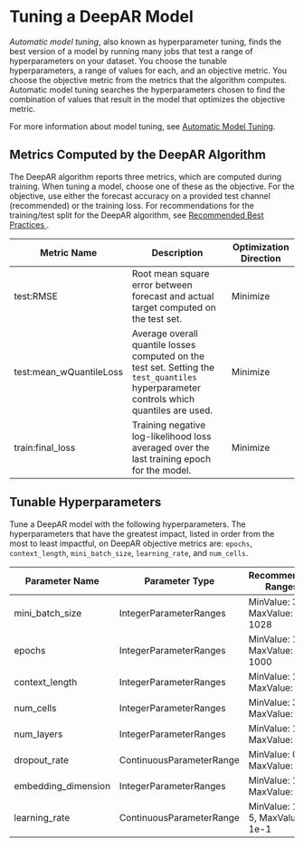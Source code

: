 # Tuning a DeepAR Model<a name="deepar-tuning"></a>

*Automatic model tuning*, also known as hyperparameter tuning, finds the best version of a model by running many jobs that test a range of hyperparameters on your dataset\. You choose the tunable hyperparameters, a range of values for each, and an objective metric\. You choose the objective metric from the metrics that the algorithm computes\. Automatic model tuning searches the hyperparameters chosen to find the combination of values that result in the model that optimizes the objective metric\.

For more information about model tuning, see [Automatic Model Tuning](automatic-model-tuning.md)\.

## Metrics Computed by the DeepAR Algorithm<a name="deepar-metrics"></a>

The DeepAR algorithm reports three metrics, which are computed during training\. When tuning a model, choose one of these as the objective\. For the objective, use either the forecast accuracy on a provided test channel \(recommended\) or the training loss\. For recommendations for the training/test split for the DeepAR algorithm, see [ Recommended Best Practices ](deepar.md#deepar_best_practices)\. 


| Metric Name | Description | Optimization Direction | 
| --- | --- | --- | 
| test:RMSE |  Root mean square error between forecast and actual target computed on the test set\.  |  Minimize  | 
| test:mean\_wQuantileLoss |  Average overall quantile losses computed on the test set\. Setting the `test_quantiles` hyperparameter controls which quantiles are used\.   |  Minimize  | 
| train:final\_loss |  Training negative log\-likelihood loss averaged over the last training epoch for the model\.  |  Minimize  | 

## Tunable Hyperparameters<a name="deepar-tunable-hyperparameters"></a>

Tune a DeepAR model with the following hyperparameters\. The hyperparameters that have the greatest impact, listed in order from the most to least impactful, on DeepAR objective metrics are: `epochs`, `context_length`, `mini_batch_size`, `learning_rate`, and `num_cells`\.


| Parameter Name | Parameter Type | Recommended Ranges | 
| --- | --- | --- | 
| mini\_batch\_size |  IntegerParameterRanges  |  MinValue: 32, MaxValue: 1028  | 
| epochs |  IntegerParameterRanges  |  MinValue: 1, MaxValue: 1000  | 
| context\_length |  IntegerParameterRanges  |  MinValue: 1, MaxValue: 200  | 
| num\_cells |  IntegerParameterRanges  |  MinValue: 30, MaxValue: 200  | 
| num\_layers |  IntegerParameterRanges  |  MinValue: 1, MaxValue: 8  | 
| dropout\_rate |  ContinuousParameterRange  |  MinValue: 0\.00, MaxValue: 0\.2  | 
| embedding\_dimension |  IntegerParameterRanges  |  MinValue: 1, MaxValue: 50  | 
| learning\_rate |  ContinuousParameterRange  |  MinValue: 1e\-5, MaxValue: 1e\-1  | 